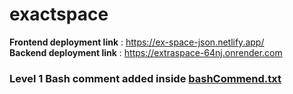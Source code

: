 # exactspace

**Frontend deployment link** : https://ex-space-json.netlify.app/
<br>
**Backend deployment link** : https://extraspace-64nj.onrender.com

### Level 1 Bash comment added inside <a href="https://github.com/Prags1709/exactspace/blob/main/bashCommend.txt">bashCommend.txt</a>
